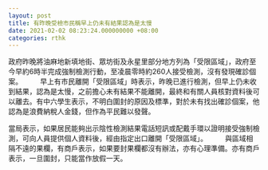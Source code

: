 ```yaml
---
layout: post
title: 有昨晚受檢市民稱早上仍未有結果認為是太慢
date: 2021-02-02 08:23:24.000000000 +08:00
categories: rthk
---
```


政府昨晚將油麻地新填地街、眾坊街及永星里部分地方列為「受限區域」，政府至今早約6時半完成強制檢測行動，至凌晨零時約260人接受檢測，沒有發現確診個案。
　　 
早上有巿民離開「受限區域」時表示，昨晚已進行檢測，但早上仍未收到結果，認為是太慢，之前擔心未有結果不能離開，最終和有關人員核對資料後可以離去。有中六學生表示，不明白圍封的原因及標準，對於未有找出確診個案，他認為是浪費納稅人金錢，但作為平民難以發聲。

當局表示，如果居民能夠出示陰性檢測結果電話短訊或配戴手環以證明接受強制檢測，可向人員提供個人資料後，經由指定出口離開「受限區域」。
　　 
與區域相隔不遠的果欄，有商戶表示，如果要封果欄都沒有辦法，亦有心理準備。亦有商戶表示，一旦圍封，只能當作放假一天。
